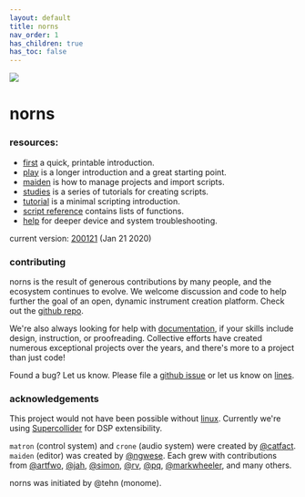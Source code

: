 ```yaml
---
layout: default
title: norns
nav_order: 1
has_children: true
has_toc: false
---
```


![](https://monome.org/images/norns-front-small.jpg)

# norns

### resources:
- [first](norns-first.pdf) a quick, printable introduction.
- [play](../norns/play) is a longer introduction and a great starting point.
- [maiden](../norns/maiden) is how to manage projects and import scripts.
- [studies](../norns/study-1) is a series of tutorials for creating scripts.
- [tutorial](https://github.com/neauoire/tutorial) is a minimal scripting introduction.
- [script reference](../norns/script-reference) contains lists of functions.
- [help](../norns/help) for deeper device and system troubleshooting.

current version: [200121](https://github.com/monome/norns/releases) (Jan 21 2020)

### contributing

norns is the result of generous contributions by many people, and the ecosystem continues to evolve. We welcome discussion and code to help further the goal of an open, dynamic instrument creation platform. Check out the [github repo](https://github.com/monome/norns).

We're also always looking for help with [documentation](https://github.com/monome/docs), if your skills include design, instruction, or proofreading. Collective efforts have created numerous exceptional projects over the years, and there's more to a project than just code!

Found a bug? Let us know. Please file a [github issue](https://github.com/monome/norns/issues) or let us know on [lines](https://llllllll.co/t/norns-help/14016).

### acknowledgements

This project would not have been possible without [linux](https://en.wikipedia.org/wiki/Linux).  Currently we're using [Supercollider](https://supercollider.github.io) for DSP extensibility.

`matron` (control system) and `crone` (audio system) were created by [@catfact](https://github.com/catfact). `maiden` (editor) was created by [@ngwese](https://github.com/ngwese). Each grew with contributions from [@artfwo](https://github.com/artfwo), [@jah](https://github.com/antonhornquist), [@simon](https://github.com/simonvanderveldt), [@rv](https://github.com/ranch-verdin), [@pq](https://github.com/pq), [@markwheeler](https://github.com/markwheeler), and many others.

norns was initiated by @tehn (monome).
